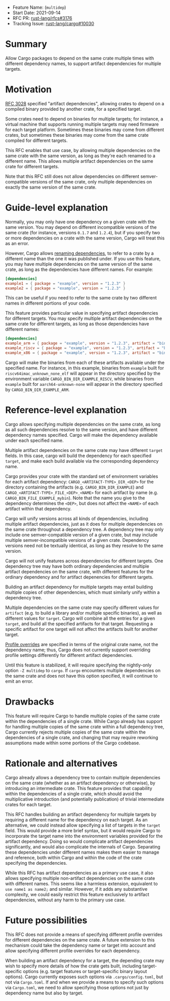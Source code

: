 - Feature Name: (`multidep`)
- Start Date: 2021-09-14
- RFC PR: [rust-lang/rfcs#3176](https://github.com/rust-lang/rfcs/pull/3176)
- Tracking Issue: [rust-lang/cargo#10030](https://github.com/rust-lang/cargo/issues/10030)

# Summary
[summary]: #summary

Allow Cargo packages to depend on the same crate multiple times with different
dependency names, to support artifact dependencies for multiple targets.

# Motivation
[motivation]: #motivation

[RFC 3028](https://github.com/rust-lang/rfcs/blob/HEAD/text/3028-cargo-binary-dependencies.md)
specified "artifact dependencies", allowing crates to depend on a compiled
binary provided by another crate, for a specified target.

Some crates need to depend on binaries for multiple targets; for instance, a
virtual machine that supports running multiple targets may need firmware for
each target platform. Sometimes these binaries may come from different crates,
but sometimes these binaries may come from the same crate compiled for
different targets.

This RFC enables that use case, by allowing multiple dependencies on the same
crate with the same version, as long as they're each renamed to a different
name. This allows multiple artifact dependencies on the same crate for
different targets.

Note that this RFC still does not allow dependencies on different
semver-compatible versions of the same crate, only multiple dependencies on
exactly the same version of the same crate.

# Guide-level explanation
[guide-level-explanation]: #guide-level-explanation

Normally, you may only have one dependency on a given crate with the same
version. You may depend on different incompatible versions of the same crate
(for instance, versions `0.1.7` and `1.2.4`), but if you specify two or more
dependencies on a crate with the same version, Cargo will treat this as an
error.

However, Cargo allows [renaming
dependencies](https://doc.rust-lang.org/cargo/reference/specifying-dependencies.html#renaming-dependencies-in-cargotoml),
to refer to a crate by a different name than the one it was published under. If
you use this feature, you may have multiple dependencies on the same version of
the same crate, as long as the dependencies have different names.  For example:

```toml
[dependencies]
example1 = { package = "example", version = "1.2.3" }
example2 = { package = "example", version = "1.2.3" }
```

This can be useful if you need to refer to the same crate by two different
names in different portions of your code.

This feature provides particular value in specifying artifact dependencies for
different targets. You may specify multiple artifact dependencies on the same
crate for different targets, as long as those dependencies have different
names:

```toml
[dependencies]
example_arm = { package = "example", version = "1.2.3", artifact = "bin", target = "aarch64-unknown-none" }
example_riscv = { package = "example", version = "1.2.3", artifact = "bin", target = "riscv64imac-unknown-none-elf" }
example_x86 = { package = "example", version = "1.2.3", artifact = "bin", target = "x86_64-unknown-none" }
```

Cargo will make the binaries from each of these artifacts available under the
specified name. For instance, in this example, binaries from `example` built
for `riscv64imac_unknown_none_elf` will appear in the directory specified by
the environment variable `CARGO_BIN_DIR_EXAMPLE_RISCV`, while binaries from
`example` built for `aarch64-unknown-none` will appear in the directory
specified by `CARGO_BIN_DIR_EXAMPLE_ARM`.

# Reference-level explanation
[reference-level-explanation]: #reference-level-explanation

Cargo allows specifying multiple dependencies on the same crate, as long as all
such dependencies resolve to the same version, and have different dependency
names specified. Cargo will make the dependency available under each specified
name.

Multiple artifact dependencies on the same crate may have different `target`
fields. In this case, cargo will build the dependency for each specified
`target`, and make each build available via the corresponding dependency name.

Cargo provides your crate with the standard set of environment variables for
each artifact dependency: `CARGO_<ARTIFACT-TYPE>_DIR_<DEP>` for the directory
containing the artifacts (e.g.  `CARGO_BIN_DIR_EXAMPLE`) and
`CARGO_<ARTIFACT-TYPE>_FILE_<DEP>_<NAME>` for each artifact by name (e.g.
`CARGO_BIN_FILE_EXAMPLE_mybin`). Note that the name you give to the dependency
determines the `<DEP>`, but does not affect the `<NAME>` of each artifact
within that dependency.

Cargo will unify versions across all kinds of dependencies, including multiple
artifact dependencies, just as it does for multiple dependencies on the same
crate throughout a dependency tree. A dependency tree may only include one
semver-compatible version of a given crate, but may include multiple
semver-incompatible versions of a given crate. Dependency versions need not be
textually identical, as long as they resolve to the same version.

Cargo will not unify features across dependencies for different targets. One
dependency tree may have both ordinary dependencies and multiple artifact
dependencies on the same crate, with different features for the ordinary
dependency and for artifact depenencies for different targets.

Building an artifact dependency for multiple targets may entail building
multiple copies of other dependencies, which must similarly unify within a
dependency tree.

Multiple dependencies on the same crate may specify different values for
`artifact` (e.g. to build a library and/or multiple specific binaries), as well
as different values for `target`. Cargo will combine all the entries for a
given `target`, and build all the specified artifacts for that target.
Requesting a specific artifact for one target will not affect the artifacts
built for another target.

[Profile
overrides](https://doc.rust-lang.org/cargo/reference/profiles.html#overrides)
are specified in terms of the original crate name, not the dependency name;
thus, Cargo does not currently support overriding profile settings differently
for different artifact dependencies.

Until this feature is stabilized, it will require specifying the nightly-only
option `-Z multidep` to `cargo`. If `cargo` encounters multiple dependencies on
the same crate and does not have this option specified, it will continue to
emit an error.

# Drawbacks
[drawbacks]: #drawbacks

This feature will require Cargo to handle multiple copies of the same crate
within the dependencies of a single crate. While Cargo already has support for
handling multiple copies of the same crate within a full dependency tree, Cargo
currently rejects multiple copies of the same crate within the dependencies of
a single crate, and changing that may require reworking assumptions made within
some portions of the Cargo codebase.

# Rationale and alternatives
[rationale-and-alternatives]: #rationale-and-alternatives

Cargo already allows a dependency tree to contain multiple dependencies on the
same crate (whether as an artifact dependency or otherwise), by introducing an
intermediate crate. This feature provides that capability within the
dependencies of a single crate, which should avoid the multiplicative
introduction (and potentially publication) of trivial intermediate crates for
each target.

This RFC handles building an artifact dependency for multiple targets by
requiring a different name for the dependency on each target. As an
alternative, we could instead allow specifying a list of targets in the
`target` field. This would provide a more brief syntax, but it would require
Cargo to incorporate the target name into the environment variables provided
for the artifact dependency. Doing so would complicate artifact dependencies
significantly, and would also complicate the internals of Cargo. Separating
these dependencies under different names makes them easier to manage and
reference, both within Cargo and within the code of the crate specifying the
dependencies.

While this RFC has artifact dependencies as a primary use case, it also allows
specifying multiple non-artifact dependencies on the same crate with different
names. This seems like a harmless extension, equivalent to `use name1 as
name2;` and similar. However, if it adds any substantive complexity, we could
easily restrict this feature exclusively to artifact dependencies, without any
harm to the primary use case.

# Future possibilities
[future-possibilities]: #future-possibilities

This RFC does not provide a means of specifying different profile overrides for
different dependencies on the same crate. A future extension to this mechanism
could take the dependency name or target into account and allow specifying
different profile overrides for each dependency.

When building an artifact dependency for a target, the depending crate may wish
to specify more details of how the crate gets built, including target-specific
options (e.g. target features or target-specific binary layout options). Cargo
currently exposes such options via `.cargo/config.toml`, but not via
`Cargo.toml`. If and when we provide a means to specify such options via
`Cargo.toml`, we need to allow specifying those options not just by dependency
name but also by target.
